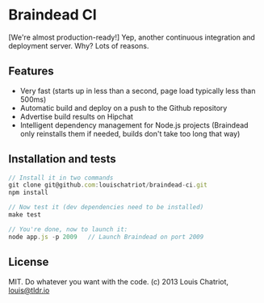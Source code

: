 Braindead CI
============

[We're almost production-ready!]
Yep, another continuous integration and deployment server. Why? Lots of reasons.

## Features
* Very fast (starts up in less than a second, page load typically less than 500ms)
* Automatic build and deploy on a push to the Github repository
* Advertise build results on Hipchat
* Intelligent dependency management for Node.js projects (Braindead only reinstalls them if needed, builds don't take too long that way)


## Installation and tests
```javascript
// Install it in two commands
git clone git@github.com:louischatriot/braindead-ci.git
npm install

// Now test it (dev dependencies need to be installed)
make test

// You're done, now to launch it:
node app.js -p 2009   // Launch Braindead on port 2009
```


## License
MIT. Do whatever you want with the code.
(c) 2013 Louis Chatriot, louis@tldr.io
